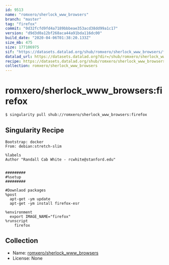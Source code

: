 ```yaml
---
id: 9513
name: "romxero/sherlock_www_browsers"
branch: "master"
tag: "firefox"
commit: "0d32fcfd9fd4a7189bbbeae353acd38dd99a1c17"
version: "d9d3d0a12bf268aca44a91bda116dc00"
build_date: "2020-04-06T01:38:20.133Z"
size_mb: 475
size: 177106975
sif: "https://datasets.datalad.org/shub/romxero/sherlock_www_browsers/firefox/2020-04-06-0d32fcfd-d9d3d0a1/d9d3d0a12bf268aca44a91bda116dc00.simg"
datalad_url: https://datasets.datalad.org?dir=/shub/romxero/sherlock_www_browsers/firefox/2020-04-06-0d32fcfd-d9d3d0a1/
recipe: https://datasets.datalad.org/shub/romxero/sherlock_www_browsers/firefox/2020-04-06-0d32fcfd-d9d3d0a1/Singularity
collection: romxero/sherlock_www_browsers
---
```


# romxero/sherlock_www_browsers:firefox

```bash
$ singularity pull shub://romxero/sherlock_www_browsers:firefox
```

## Singularity Recipe

```singularity
Bootstrap: docker
From: debian:stretch-slim

%labels
Author "Randall Cab White - rcwhite@stanford.edu"


#########
#%setup
#########

#Downlaod packages
%post
  apt-get -ym update
  apt-get -ym install firefox-esr 

%environment
  export IMAGE_NAME="firefox"
%runscript
	firefox
```

## Collection

 - Name: [romxero/sherlock_www_browsers](https://github.com/romxero/sherlock_www_browsers)
 - License: None

